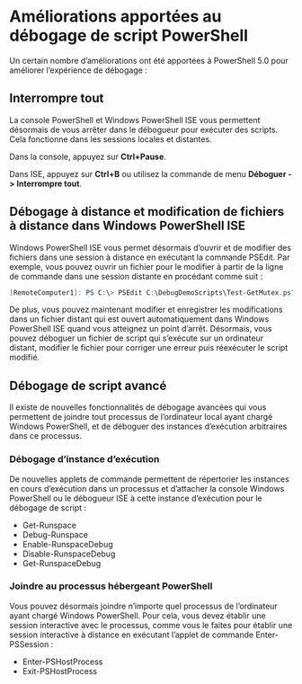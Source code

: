 # <a name="improvements-in-powershell-script-debugging"></a>Améliorations apportées au débogage de script PowerShell

Un certain nombre d’améliorations ont été apportées à PowerShell 5.0 pour améliorer l’expérience de débogage :

## <a name="break-all"></a>Interrompre tout

La console PowerShell et Windows PowerShell ISE vous permettent désormais de vous arrêter dans le débogueur pour exécuter des scripts. Cela fonctionne dans les sessions locales et distantes.

Dans la console, appuyez sur **Ctrl+Pause**.

Dans ISE, appuyez sur **Ctrl+B** ou utilisez la commande de menu **Déboguer -> Interrompre tout**.

## <a name="remote-debugging-and-remote-file-editing-in-windows-powershell-ise"></a>Débogage à distance et modification de fichiers à distance dans Windows PowerShell ISE

Windows PowerShell ISE vous permet désormais d’ouvrir et de modifier des fichiers dans une session à distance en exécutant la commande PSEdit.
Par exemple, vous pouvez ouvrir un fichier pour le modifier à partir de la ligne de commande dans une session distante en procédant comme suit :

```powershell
[RemoteComputer1]: PS C:\> PSEdit C:\DebugDemoScripts\Test-GetMutex.ps1
```

De plus, vous pouvez maintenant modifier et enregistrer les modifications dans un fichier distant qui est ouvert automatiquement dans Windows PowerShell ISE quand vous atteignez un point d’arrêt.
Désormais, vous pouvez déboguer un fichier de script qui s’exécute sur un ordinateur distant, modifier le fichier pour corriger une erreur puis réexécuter le script modifié.

## <a name="advanced-script-debugging"></a>Débogage de script avancé

Il existe de nouvelles fonctionnalités de débogage avancées qui vous permettent de joindre tout processus de l’ordinateur local ayant chargé Windows PowerShell, et de déboguer des instances d’exécution arbitraires dans ce processus.

### <a name="runspace-debugging"></a>Débogage d’instance d’exécution

De nouvelles applets de commande permettent de répertorier les instances en cours d’exécution dans un processus et d’attacher la console Windows PowerShell ou le débogueur ISE à cette instance d’exécution pour le débogage de script :

-   Get-Runspace
-   Debug-Runspace
-   Enable-RunspaceDebug
-   Disable-RunspaceDebug
-   Get-RunspaceDebug

### <a name="attach-to-process-hosting-powershell"></a>Joindre au processus hébergeant PowerShell

Vous pouvez désormais joindre n’importe quel processus de l’ordinateur ayant chargé Windows PowerShell. Pour cela, vous devez établir une session interactive avec le processus, comme vous le faites pour établir une session interactive à distance en exécutant l’applet de commande Enter-PSSession :

-   Enter-PSHostProcess
-   Exit-PSHostProcess